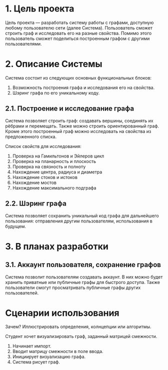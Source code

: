 # 1. Цель проекта
Цель проекта — разработать систему работы с графами, доступную любому пользователю сети (далее Система). Пользователь сможет строить граф и исследовать его на разные свойства. Помимо этого пользователь сможет поделиться построенным графом с другими пользователями.

# 2. Описание Системы
Система состоит из следующих основных функциональных блоков:
1. Возможность построения графа и исследования его на свойства.
2. Шэринг графа по его уникальному коду.

## 2.1. Построение и исследование графа
Система позволяет строить граф: создавать вершины, соединять их рёбрами и перемещать. Также можно строить ориентированный граф. Кроме этого построенный граф можно исследовать на свойства из предложенного списка.

Список свойств для исследования:
1. Проверка на Гамильтонов и Эйлеров цикл
2. Проверка на планарность и плоскость
3. Проверка на связность и полноту
4. Нахождение центра, радиуса и диаметра
5. Нахождение стоков и истоков
6. Нахождение мостов
7. Нахождение максимального подграфа

## 2.2. Шэринг графа
Система позволяет сохранить уникальный код графа для дальнейшего пользования: отправления другим пользователям, использования в будущем.

# 3. В планах разработки
## 3.1. Аккаунт пользователя, сохранение графов
Система позволит пользователям создавать аккаунт. В них можно будет хранить приватные или публичные графы для быстрого доступа. Также пользователи смогут просматривать публичные графы других пользователей.

# Сценарии использования

Зачем? Иллюстрировать определения, колнцепции или алгоритмы.

Студент хочет визуализировать граф, заданный матрицей смежности.
1. Начинает импорт.
2. Вводит матрицу смежности в поле ввода.
3. Инициирует визуализацию графа.
4. Система рисует граф.



